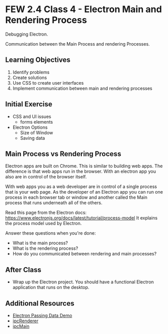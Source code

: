 # FEW 2.4 Class 4 - Electron Main and Rendering Process

Debugging Electron. 

Communication between the Main Process and rendering Processes. 

## Learning Objectives

1. Identify problems 
1. Create solutions
1. Use CSS to create user interfaces 
1. Implement communication between main and rendering processes 

## Initial Exercise

- CSS and UI issues
	- forms elements
- Electron Options 
	- Size of Window
	- Saving data

## Main Process vs Rendering Process

Electron apps are built on Chrome. This is similar to building web apps. The difference is that web apps run in the browser. With an electron app you also are in control of the browser itself. 

With web apps you as a web developer are in control of a single process that is your web page. As the developer of an Electron app you can run one process in each browser tab or window and another called the Main process that runs underneath all of the others. 

Read this page from the Electron docs: https://www.electronjs.org/docs/latest/tutorial/process-model It explains the process model used by Electron. 

Answer these questions when you're done:

- What is the main process? 
- What is the rendering process? 
- How do you communicated between rendering and main processes? 

## After Class

- Wrap up the Electron project. You should have a functional Electron application that runs on the desktop. 

## Additional Resources

- [Electron Passing Data Demo](https://github.com/soggybag/electron-passing-data-demo)
- [ipcRenderer](https://electronjs.org/docs/api/ipc-renderer)
- [ipcMain](https://electronjs.org/docs/api/ipc-main)
